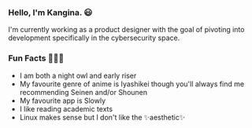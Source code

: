 ### Hello, I'm Kangina. 😃

I'm currently working as a product designer with the goal of pivoting into development specifically in the cybersecurity space.

### Fun Facts 🧙🏾‍♀️
- I am both a night owl and early riser
- My favourite genre of anime is Iyashikei though you'll always find me recommending Seinen and/or Shounen
- My favourite app is Slowly
- I like reading academic texts
- Linux makes sense but I don't like the ✨aesthetic✨
